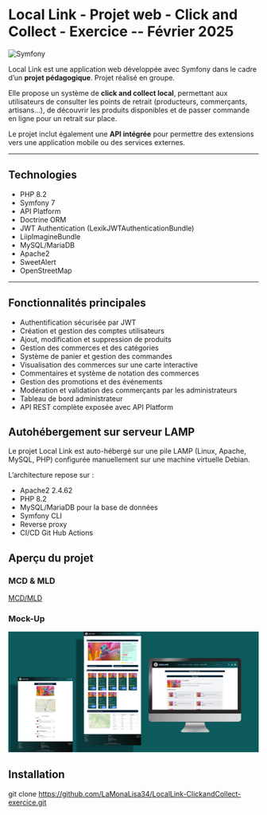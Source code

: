 # Local Link - Projet web - Click and Collect - Exercice -- Février 2025

![Symfony](https://img.shields.io/badge/Symfony-7.0-blue)


Local Link est une application web développée avec Symfony dans le cadre d’un **projet pédagogique**. Projet réalisé en groupe. 

Elle propose un système de **click and collect local**, permettant aux utilisateurs de consulter les points de retrait (producteurs, commerçants, artisans…), de découvrir les produits disponibles et de passer commande en ligne pour un retrait sur place.

Le projet inclut également une **API intégrée** pour permettre des extensions vers une application mobile ou des services externes. 

---
## Technologies

- PHP 8.2
- Symfony 7
- API Platform
- Doctrine ORM
- JWT Authentication (LexikJWTAuthenticationBundle)
- LiipImagineBundle
- MySQL/MariaDB
- Apache2
- SweetAlert
- OpenStreetMap
  
---
## Fonctionnalités principales

- Authentification sécurisée par JWT
- Création et gestion des comptes utilisateurs
- Ajout, modification et suppression de produits
- Gestion des commerces et des catégories
- Système de panier et gestion des commandes
- Visualisation des commerces sur une carte interactive
- Commentaires et système de notation des commerces
- Gestion des promotions et des événements
- Modération et validation des commerçants par les administrateurs
- Tableau de bord administrateur
- API REST complète exposée avec API Platform

## Autohébergement sur serveur LAMP

Le projet Local Link est auto-hébergé sur une pile LAMP (Linux, Apache, MySQL, PHP) configurée manuellement sur une machine virtuelle Debian.

L’architecture repose sur :
- Apache2 2.4.62 
- PHP 8.2
- MySQL/MariaDB pour la base de données
- Symfony CLI 
- Reverse proxy 
- CI/CD Git Hub Actions

## Aperçu du projet 

### MCD & MLD
[MCD/MLD](public/images_projet_git/mcd_mld.png)

### Mock-Up
![Mock-Up du projet](public/images_projet_git/mock_up.png)

## Installation 
git clone https://github.com/LaMonaLisa34/LocalLink-ClickandCollect-exercice.git

